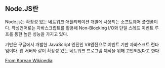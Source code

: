 ## Node.JS란

Node.js는 확장성 있는 네트워크 애플리케이션 개발에 사용되는 소프트웨어 플랫폼이다. 작성언어로는 자바스크립트를 활용해 Non-Blocking I/O와 단일 스레드 이벤트 루프를 통한 높은 성능을 가지고 있다.

기반은 구글에서 개발한 JavaScript 엔진인 V8엔진으로 이벤트 기반 자바스크트 런타임이다. 웹 서버와 같이 확장성 있는 네트워크 프로그램 제작을 위해 고안되었다고 한다.

[From Korean Wikipedia](https://ko.wikipedia.org/wiki/Node.js)

